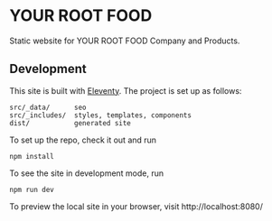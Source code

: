 # YOUR ROOT FOOD

Static website for YOUR ROOT FOOD Company and Products.

## Development

This site is built with [Eleventy](https://www.11ty.dev/). The project is set up as follows:

```
src/_data/      seo
src/_includes/  styles, templates, components
dist/           generated site
```

To set up the repo, check it out and run
```
npm install
```

To see the site in development mode, run
```
npm run dev
```

To preview the local site in your browser, visit
http://localhost:8080/
